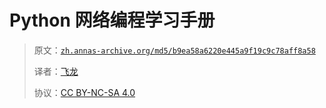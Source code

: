 # Python 网络编程学习手册

> 原文：[`zh.annas-archive.org/md5/b9ea58a6220e445a9f19c9c78aff8a58`](https://zh.annas-archive.org/md5/b9ea58a6220e445a9f19c9c78aff8a58)
> 
> 译者：[飞龙](https://github.com/wizardforcel)
> 
> 协议：[CC BY-NC-SA 4.0](http://creativecommons.org/licenses/by-nc-sa/4.0/)